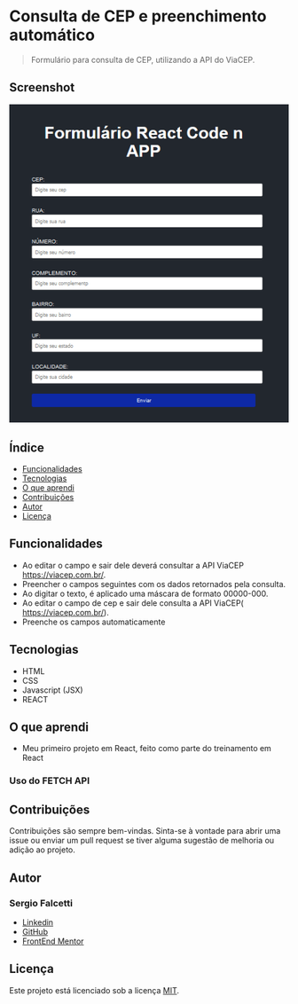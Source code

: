 # Consulta de CEP e preenchimento automático
>
>Formulário para consulta de CEP, utilizando a API do ViaCEP.

## Screenshot

![Screenshot](screenshot.png#vitrinedev)

## Índice

- [Funcionalidades](#funcionalidades)
- [Tecnologias](#tecnologias)
- [O que aprendi](#o-que-aprendi)
- [Contribuições](#contribuições)
- [Autor](#autor)
- [Licença](#licença)

## Funcionalidades

- Ao editar o campo e sair dele deverá consultar a API ViaCEP <https://viacep.com.br/>.
- Preencher o campos seguintes com os dados retornados pela consulta.
- Ao digitar o texto, é aplicado uma máscara de formato 00000-000.
- Ao editar o campo de cep e sair dele consulta a API ViaCEP( <https://viacep.com.br/>).
- Preenche os campos automaticamente

## Tecnologias

- HTML
- CSS
- Javascript (JSX)
- REACT

## O que aprendi

- Meu primeiro projeto em React, feito como parte do treinamento em React

### Uso do FETCH API

## Contribuições

Contribuições são sempre bem-vindas. Sinta-se à vontade para abrir uma issue ou enviar um pull request se tiver alguma sugestão de melhoria ou adição ao projeto.

## Autor

### Sergio Falcetti

- [Linkedin](https://github.com/falcettijr)
- [GitHub](https://www.linkedin.com/in/sergiofalcetti/)
- [FrontEnd Mentor](https://www.frontendmentor.io/profile/falcettijr)

## Licença

Este projeto está licenciado sob a licença [MIT](https://opensource.org/licenses/MIT).